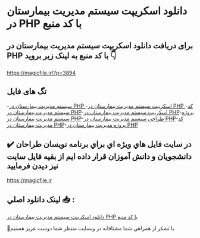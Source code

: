 # دانلود اسکریپت سیستم مدیریت بیمارستان در PHP با کد منبع

## برای دریافت دانلود اسکریپت سیستم مدیریت بیمارستان در PHP با کد منبع به لینک زیر بروید 👇

https://magicfile.ir/?p=3894

## تگ های فایل

-[سیستم مدیریت بیمارستان در PHP ](https://magicfile.ir/product/%d8%b3%db%8c%d8%b3%d8%aa%d9%85-%d9%85%d8%af%db%8c%d8%b1%db%8c%d8%aa-%d8%a8%db%8c%d9%85%d8%a7%d8%b1%d8%b3%d8%aa%d8%a7%d9%86-%d8%af%d8%b1-php/)-[اسکریپت سیستم مدیریت بیمارستان در PHP ](https://magicfile.ir/product/%d8%b3%db%8c%d8%b3%d8%aa%d9%85-%d9%85%d8%af%db%8c%d8%b1%db%8c%d8%aa-%d8%a8%db%8c%d9%85%d8%a7%d8%b1%d8%b3%d8%aa%d8%a7%d9%86-%d8%af%d8%b1-php/)-[کد سیستم مدیریت بیمارستان در PHP](https://magicfile.ir/product/%d8%b3%db%8c%d8%b3%d8%aa%d9%85-%d9%85%d8%af%db%8c%d8%b1%db%8c%d8%aa-%d8%a8%db%8c%d9%85%d8%a7%d8%b1%d8%b3%d8%aa%d8%a7%d9%86-%d8%af%d8%b1-php/)-[اسکریپت سیستم مدیریت بیمارستان در PHP](https://magicfile.ir/product/%d8%b3%db%8c%d8%b3%d8%aa%d9%85-%d9%85%d8%af%db%8c%d8%b1%db%8c%d8%aa-%d8%a8%db%8c%d9%85%d8%a7%d8%b1%d8%b3%d8%aa%d8%a7%d9%86-%d8%af%d8%b1-php/)-[پروژه سیستم مدیریت بیمارستان در PHP](https://magicfile.ir/product/%d8%b3%db%8c%d8%b3%d8%aa%d9%85-%d9%85%d8%af%db%8c%d8%b1%db%8c%d8%aa-%d8%a8%db%8c%d9%85%d8%a7%d8%b1%d8%b3%d8%aa%d8%a7%d9%86-%d8%af%d8%b1-php/)-[طراحی سیستم مدیریت بیمارستان در PHP](https://magicfile.ir/product/%d8%b3%db%8c%d8%b3%d8%aa%d9%85-%d9%85%d8%af%db%8c%d8%b1%db%8c%d8%aa-%d8%a8%db%8c%d9%85%d8%a7%d8%b1%d8%b3%d8%aa%d8%a7%d9%86-%d8%af%d8%b1-php/)-[کد مدیریت بیمارستان در PHP](https://magicfile.ir/product/%d8%b3%db%8c%d8%b3%d8%aa%d9%85-%d9%85%d8%af%db%8c%d8%b1%db%8c%d8%aa-%d8%a8%db%8c%d9%85%d8%a7%d8%b1%d8%b3%d8%aa%d8%a7%d9%86-%d8%af%d8%b1-php/)-[پروژه مدیریت بیمارستان در PHP](https://magicfile.ir/product/%d8%b3%db%8c%d8%b3%d8%aa%d9%85-%d9%85%d8%af%db%8c%d8%b1%db%8c%d8%aa-%d8%a8%db%8c%d9%85%d8%a7%d8%b1%d8%b3%d8%aa%d8%a7%d9%86-%d8%af%d8%b1-php/)

## ✔️ در سايت فايل هاي ويژه اي براي برنامه نويسان طراحان دانشجويان و دانش آموزان قرار داده ايم از بقيه فايل سايت نيز ديدن فرماييد

https://magicfile.ir


## لينک دانلود اصلي 📥 :

[دانلود اسکریپت سیستم مدیریت بیمارستان در PHP با کد منبع](https://magicfile.ir/product/%d8%b3%db%8c%d8%b3%d8%aa%d9%85-%d9%85%d8%af%db%8c%d8%b1%db%8c%d8%aa-%d8%a8%db%8c%d9%85%d8%a7%d8%b1%d8%b3%d8%aa%d8%a7%d9%86-%d8%af%d8%b1-php/) 


🙏با تشکر از همراهي شما مشتاقانه در وبسایت منتظر شما دوست عزیز هستیم

